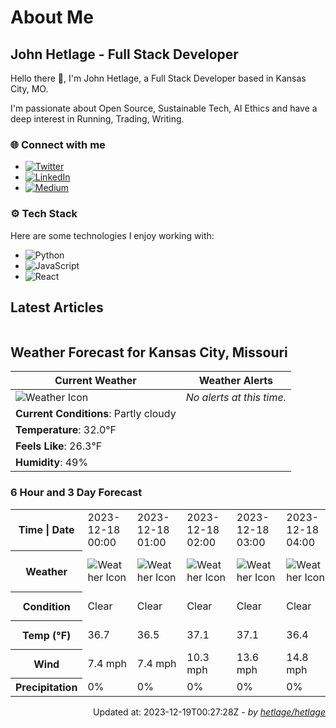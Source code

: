 # About Me

## John Hetlage - Full Stack Developer

Hello there 👋, I'm John Hetlage, a Full Stack Developer based in Kansas City, MO. 

I'm passionate about Open Source, Sustainable Tech, AI Ethics and have a deep interest in Running, Trading, Writing.

### 🌐 Connect with me
- [![Twitter](https://img.shields.io/badge/Twitter-1DA1F2?style=for-the-badge&logo=twitter&logoColor=white)](https://twitter.com/j_hetlage)
- [![LinkedIn](https://img.shields.io/badge/LinkedIn-0077B5?style=for-the-badge&logo=linkedin&logoColor=white)](https://linkedin.com/in/john-hetlage)
- [![Medium](https://img.shields.io/badge/Medium-12100E?style=for-the-badge&logo=medium&logoColor=white)](https://medium.com/@jhetlage)

### ⚙️ Tech Stack
Here are some technologies I enjoy working with:
- ![Python](https://img.shields.io/badge/-Python-05122A?style=flat&logo=Python)
- ![JavaScript](https://img.shields.io/badge/-JavaScript-05122A?style=flat&logo=JavaScript)
- ![React](https://img.shields.io/badge/-React-05122A?style=flat&logo=React)


## Latest Articles

<table>
  <tbody></tbody>
</table>


## Weather Forecast for Kansas City, Missouri

| **Current Weather** | **Weather Alerts** |
|---------------------|--------------------|
| ![Weather Icon](https://cdn.weatherapi.com/weather/64x64/night/116.png) |  _No alerts at this time._  |
| **Current Conditions**: Partly cloudy |  | 
| **Temperature**: 32.0°F |  |
| **Feels Like**: 26.3°F |  |
| **Humidity**: 49% | |

### 6 Hour and 3 Day Forecast

<table>
  <tbody>  
    <tr><th>Time | Date</th><td>2023-12-18 00:00</td><td>2023-12-18 01:00</td><td>2023-12-18 02:00</td><td>2023-12-18 03:00</td><td>2023-12-18 04:00</td><td>2023-12-18 05:00</td><td>2023-12-18</td><td>2023-12-19</td><td>2023-12-20</td></tr>
    <tr><th>Weather</th><td><img src="https://cdn.weatherapi.com/weather/64x64/night/113.png" alt="Weather Icon"></td><td><img src="https://cdn.weatherapi.com/weather/64x64/night/113.png" alt="Weather Icon"></td><td><img src="https://cdn.weatherapi.com/weather/64x64/night/113.png" alt="Weather Icon"></td><td><img src="https://cdn.weatherapi.com/weather/64x64/night/113.png" alt="Weather Icon"></td><td><img src="https://cdn.weatherapi.com/weather/64x64/night/113.png" alt="Weather Icon"></td><td><img src="https://cdn.weatherapi.com/weather/64x64/night/113.png" alt="Weather Icon"></td>
    <td><img src="https://cdn.weatherapi.com/weather/64x64/day/113.png" alt="Weather Icons"</td><td><img src="https://cdn.weatherapi.com/weather/64x64/day/122.png" alt="Weather Icons"</td><td><img src="https://cdn.weatherapi.com/weather/64x64/day/116.png" alt="Weather Icons"</td></tr>
    <tr><th>Condition</th><td>Clear</td><td>Clear</td><td>Clear</td><td>Clear</td><td>Clear</td><td>Clear</td>
    <td>Sunny</td><td>Overcast</td><td>Partly cloudy</td></tr>
    <tr><th>Temp (°F)</th><td>36.7</td><td>36.5</td><td>37.1</td><td>37.1</td><td>36.4</td><td>34.7</td>
    <td>37.9° / 28.9°F</td><td>48.0° / 28.9°F</td><td>53.1° / 41.8°F</td></tr>
    <tr><th>Wind</th><td>7.4 mph</td><td>7.4 mph</td><td>10.3 mph</td><td>13.6 mph</td><td>14.8 mph</td><td>16.1 mph</td>
    <td>16.6 mph</td><td>17.2 mph</td><td>15.2 mph</td></tr>
    <tr><th>Precipitation</th><td>0%</td><td>0%</td><td>0%</td><td>0%</td><td>0%</td><td>0%</td>
    <td>0%</td><td>0%</td><td>0%</td></tr>
  </tbody>
</table>

<div align="right">

Updated at: 2023-12-19T00:27:28Z - *by [hetlage/hetlage](https://github.com/hetlage/hetlage)*

</div>

